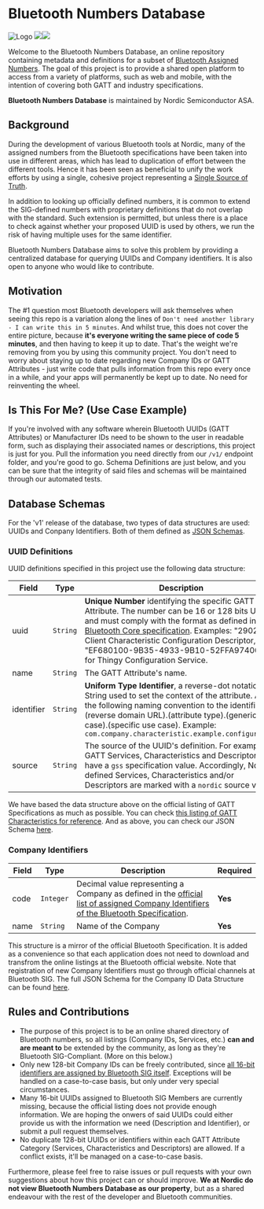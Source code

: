 # Bluetooth Numbers Database
![Logo](https://github.com/NordicSemiconductor/bluetooth-numbers-database/blob/master/header.png)
![](https://github.com/NordicSemiconductor/bluetooth-numbers-database/workflows/Verify%20JSON%20Schemas/badge.svg)![](https://github.com/NordicSemiconductor/bluetooth-numbers-database/workflows/Check%20No%20Duplicates/badge.svg)

Welcome to the Bluetooth Numbers Database, an online repository containing metadata and definitions for a subset of [Bluetooth Assigned Numbers](https://www.bluetooth.com/specifications/assigned-numbers/). The goal of this project is to provide a shared open platform to access from a variety of platforms, such as web and mobile, with the intention of covering both GATT and industry specifications.

**Bluetooth Numbers Database** is maintained by Nordic Semiconductor ASA.

## Background

During the development of various Bluetooth tools at Nordic, many of the assigned numbers from the Bluetooth specifications have been taken into use in different areas, which has lead to duplication of effort between the different tools. Hence it has been seen as beneficial to unify the work efforts by using a single, cohesive project representing a [Single Source of Truth](https://en.wikipedia.org/wiki/Single_source_of_truth).

In addition to looking up officially defined numbers, it is common to extend the SIG-defined numbers with proprietary definitions that do not overlap with the standard. Such extension is permitted, but unless there is a place to check against whether your proposed UUID is used by others, we run the risk of having multiple uses for the same identifier.

Bluetooth Numbers Database aims to solve this problem by providing a centralized database for querying UUIDs and Company identifiers. It is also open to anyone who would like to contribute.

## Motivation

The #1 question most Bluetooth developers will ask themselves when seeing this repo is a variation along the lines of `Don't need another library - I can write this in 5 minutes`. And whilst true, this does not cover the entire picture, because **it's everyone writing the same piece of code 5 minutes**, and then having to keep it up to date. That's the weight we're removing from you by using this community project. You don't need to worry about staying up to date regarding new Company IDs or GATT Attributes - just write code that pulls information from this repo every once in a while, and your apps will permanently be kept up to date. No need for reinventing the wheel.

## Is This For Me? (Use Case Example)

If you're involved with any software wherein Bluetooth UUIDs (GATT Attributes) or Manufacturer IDs need to be shown to the user in readable form, such as displaying their associated names or descriptions, this project is just for you. Pull the information you need directly from our `/v1/` endpoint folder, and you're good to go. Schema Definitions are just below, and you can be sure that the integrity of said files and schemas will be maintained through our automated tests.

## Database Schemas

For the 'v1' release of the database, two types of data structures are used: UUIDs and Conpany Identifiers. Both of them defined as [JSON Schemas](http://json-schema.org/learn/getting-started-step-by-step.html).

### UUID Definitions
UUID definitions specified in this project use the following data structure:

| Field | Type | Description | Required |
| ------|------|----------| --- |
| uuid | `String` | **Unique Number** identifying the specific GATT Attribute. The number can be 16 or 128 bits UUID, and must comply with the format as defined in the [Bluetooth Core specification](https://www.bluetooth.com/specifications/bluetooth-core-specification/). Examples: "2902" for Client Characteristic Configuration Descriptor, "EF680100-9B35-4933-9B10-52FFA9740042" for Thingy Configuration Service.  | **Yes** |
| name | `String` | The GATT Attribute's name. | **Yes** |
| identifier | `String` | **Uniform Type Identifier**, a reverse-dot notation String used to set the context of the attribute. Apply the following naming convention to the identifier: (reverse domain URL).(attribute type).(generic use case).(specific use case). Example: `com.company.characteristic.example.configuration` | **Yes** |
| source | `String` | The source of the UUID's definition. For example: all GATT Services, Characteristics and Descriptors have a `gss` specification value. Accordingly, Nordic-defined Services, Characteristics and/or Descriptors are marked with a `nordic` source value. | **Yes** |

We have based the data structure above on the official listing of GATT Specifications as much as possible. You can check  [this listing of GATT Characteristics for reference](https://www.bluetooth.com/specifications/gatt/characteristics/). And as above, you can check our JSON Schema [here](https://github.com/NordicSemiconductor/bluetooth-numbers-database/blob/master/v1/gatt_schema.json).

### Company Identifiers

| Field | Type | Description | Required |
| ------|------|----------| --- |
| code  | `Integer` | Decimal value representing a Company as defined in the [official list of assigned Company Identifiers of the Bluetooth Specification](https://www.bluetooth.com/specifications/assigned-numbers/company-identifiers/). | **Yes** |
| name | `String` | Name of the Company | **Yes** |

This structure is a mirror of the official Bluetooth Specification. It is added as a convenience so that each application does not need to download and transfrom the online listings at the Bluetooth official website. Note that registration of new Company Identifiers must go through official channels at Bluetooth SIG.
The full JSON Schema for the Company ID Data Structure can be found [here](https://github.com/NordicSemiconductor/bluetooth-numbers-database/blob/master/v1/company_schema.json).

## Rules and Contributions

* The purpose of this project is to be an online shared directory of Bluetooth numbers, so all listings (Company IDs, Services, etc.) **can and are meant to** be extended by the community, as long as they're Bluetooth SIG-Compliant. (More on this below.)
* Only new 128-bit Company IDs can be freely contributed, since [all 16-bit identifiers are assigned by Bluetooth SIG itself](https://www.bluetooth.com/specifications/assigned-numbers/16-bit-uuids-for-members/). Exceptions will be handled on a case-to-case basis, but only under very special circumstances.
* Many 16-bit UUIDs assigned to Bluetooth SIG Members are currently missing, because the official listing does not provide enough information. We are hoping the onwers of said UUIDs could either provide us with the information we need (Description and Identifier), or submit a pull request themselves.
* No duplicate 128-bit UUIDs or identifiers within each GATT Attribute Category (Services, Characteristics and Descriptors) are allowed. If a conflict exists, it'll be managed on a case-to-case basis.

Furthermore, please feel free to raise issues or pull requests with your own suggestions about how this project can or should improve. **We at Nordic do not view Bluetooth Numbers Database as our property**, but as a shared endeavour with the rest of the developer and Bluetooth communities.
